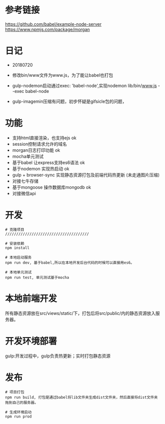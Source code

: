 # 参考链接
 https://github.com/babel/example-node-server
 https://www.npmjs.com/package/morgan

# 日记
 - 20180720
  - 修改bin/www文件为www.js，为了能让babel也打包

  - gulp-nodemon启动通过exec: 'babel-node',实现nodemon lib/bin/www.js --exec babel-node

  - gulp-imagemin压缩有问题，初步怀疑是gifsicle包的问题，

# 功能
 * 支持html直接渲染，也支持ejs ok
 * session控制请求允许的域名
 * morgan日志打印功能 ok
 * mocha单元测试
 * 基于babel 让express支持es6语法 ok
 * 基于nodemon 实现热启动 ok
 * gulp + browser-sync 实现静态资源打包及前端代码热更新 (未走通图片压缩)
 * 对接七牛存储
 * 基于mongoose 操作数据库mongodb ok
 * 对接微信api

# 开发

	# 克隆项目
	//////////////////////////////////////

	# 安装依赖
	npm install

	# 本地启动服务
	npm run dev, 基于babel,所以在本地开发后台代码的时候可以直接用es6。
	
	# 本地单元测试
	npm run test, 单元测试基于mocha

# 本地前端开发
 所有静态资源放在src/views/static/下，打包后将src/public/内的静态资源放入服务器。

# 开发环境部署
 gulp:开发过程中，gulp负责热更新；实时打包静态资源

# 发布

	# 项目打包
	npm run build, 打包是通过babel将lib文件夹生成dist文件夹，然后直接将dist文件夹拖到自己的服务器。

	# 生成环境启动
	npm run prod
